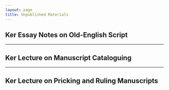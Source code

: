 ```yaml
---
layout: page
title: Unpublished Materials
---
```


## Ker Essay Notes on Old-English Script
<object data="{{ site.url }}{{ site.baseurl }}/_pdfs/Ker-Essay-Notes-on-Old-English-Script.pdf" width="800" height="600"></object>

-----

## Ker Lecture on Manuscript Cataloguing
<object data="{{ site.url }}{{ site.baseurl }}/_pdfs/Ker-Lecture-on-Manuscript-Cataloguing.pdf" width="800" height="600"></object>

-----

## Ker Lecture on Pricking and Ruling Manuscripts
<object data="{{ site.url }}{{ site.baseurl }}/_pdfs/Ker-Lecture-on-Pricking-and-Ruling-Manuscripts.pdf" width="800" height="600"></object>

